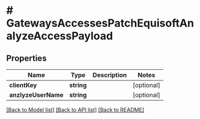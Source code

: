 # # GatewaysAccessesPatchEquisoftAnalyzeAccessPayload

## Properties

Name | Type | Description | Notes
------------ | ------------- | ------------- | -------------
**clientKey** | **string** |  | [optional] 
**anzlyzeUserName** | **string** |  | [optional] 

[[Back to Model list]](../../README.md#documentation-for-models) [[Back to API list]](../../README.md#documentation-for-api-endpoints) [[Back to README]](../../README.md)


